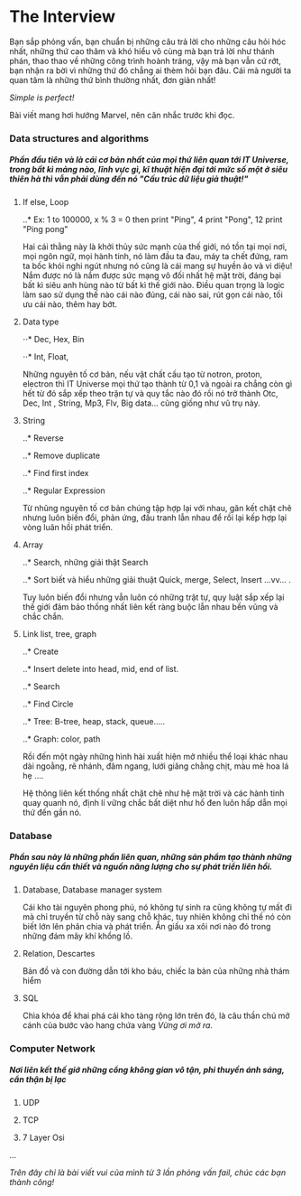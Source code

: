 # The Interview
Bạn sắp phỏng vấn, bạn chuẩn bị những câu trả lời cho những câu hỏi hóc nhất, những thứ cao thâm và khó hiểu vô cùng mà bạn trả lời như thánh phán, thao thao về những công trình hoành tráng, vậy mà bạn vẫn cứ rớt, bạn nhận ra bời vì những thứ đó chẳng ai thèm hỏi bạn đâu. Cái mà người ta quan tâm là những thứ bình thường nhất, đơn giản nhất!

*Simple is perfect!*

Bài viết mang hơi hướng Marvel, nên cân nhắc trước khi đọc.

### Data structures and algorithms
##### Phần đầu tiên và là cái cơ bản nhất của mọi thứ liên quan tới IT Universe, trong bất kì mảng nào, lĩnh vực gì, kĩ thuật hiện đại tới mức số một ở siêu thiên hà thì vẫn phải dùng đến nó "*Cấu trúc dữ liệu giả thuật!*"

1. If else, Loop

    ..* Ex: 1 to 100000, x % 3 = 0 then print "Ping", 4 print "Pong", 12 print "Ping pong"
  
    Hai cái thằng này là khởi thủy sức mạnh của thế giới, nó tồn tại mọi nơi, mọi ngôn ngữ, mọi hành tinh, nó làm đầu ta đau, máy ta chết đứng, ram ta bốc khói nghi ngút nhưng nó cũng là cái mang sự huyền ảo và vi diệu! Nắm được nó là nắm được sức mạng vô đối nhất hệ mặt trời, đáng bại bất kì siêu anh hùng nào từ bất kì thế giới nào. Điều quan trọng là logic làm sao sử dụng thế nào cái nào đúng, cái nào sai, rút gọn cái nào, tối ưu cái nào, thêm hay bớt.

2. Data type

    ⋅⋅* Dec, Hex, Bin
    
    ⋅⋅* Int, Float, 
  
    Những nguyên tố cơ bản, nếu vật chất cấu tạo từ notron, proton, electron thì IT Universe mọi thứ tạo thành từ 0,1 và ngoài ra chẳng còn gì hết từ đó sắp xếp theo trận tự và quy tắc nào đó rồi nó trở thành Otc, Dec, Int , String, Mp3, Flv, Big data... cũng giống như vũ trụ này.

3. String 
  
    ..* Reverse
  
    ..* Remove duplicate
    
    ..* Find first index
    
    ..* Regular Expression
    
    Từ nhũng nguyên tố cơ bản chúng tập hợp lại với nhau, găn kết chặt chẽ nhưng luôn biến đổi, phản ứng, đấu tranh lẫn nhau để rồi lại kếp hợp lại vòng luân hồi phát triển.
  
4. Array
    
    ..* Search, những giải thật Search
    
    ..* Sort biết và hiểu những giải thuật Quick, merge, Select, Insert ...vv... .
    
    Tuy luôn biến đổi nhưng vẫn luôn có những trật tự, quy luật sắp xếp lại thế giới đảm bảo thống nhất liên kết ràng buộc lẫn nhau bền vũng và chắc chắn.
  
5.  Link list, tree, graph
    
    ..* Create
    
    ..* Insert delete into head, mid, end of list.
    
    ..* Search 
    
    ..* Find Circle
    
    ..* Tree: B-tree, heap, stack, queue.....
    
    ..* Graph: color, path
    
    Rồi đến một ngày những hình hài xuất hiện mở nhiều thể loại khác nhau dài ngoằng, rẽ nhánh, đâm ngang, lưới giăng chằng chịt, màu mè hoa lá hẹ ....
    
    Hệ thông liên kết thống nhất chặt chẽ như hệ mặt trời và các hành tinh quay quanh nó, định lí vững chắc bất diệt như hố đen luôn hấp dẫn mọi thứ đến gần nó.
  
### Database
##### Phần sau này là những phần liên quan, những sản phẩm tạo thành những nguyên liệu cần thiết và nguồn năng lượng cho sự phát triển liên hồi.

 1. Database, Database manager system 
 
    Cái kho tài nguyên phong phú, nó không tự sinh ra cũng không tự mất đi mà chỉ truyền từ chỗ này sang chỗ khác, tuy nhiên không chỉ thế nó còn biết lớn lên phân chia và phát triển. Ẩn giấu xa xôi nơi nào đó trong những đám mây khí khổng lồ.
 
 3. Relation, Descartes
 
    Bản đồ và con đường dẫn tới kho báu, chiếc la bàn của những nhà thám hiểm

 2. SQL
 
    Chìa khóa để khai phá cái kho tàng rộng lớn trên đó, là câu thần chú mở cánh của bước vào hang chứa vàng *Vừng ơi mở ra*.


### Computer Network
##### Nơi liên kết thế giớ những cổng không gian vô tận, phi thuyền ánh sáng, cẩn thận bị lạc

 1. UDP
 
 2. TCP
 
 3. 7 Layer Osi
 
 ...

*Trên đây chỉ là bài viết vui của mình từ 3 lần phỏng vấn fail, chúc các bạn thành công!*

